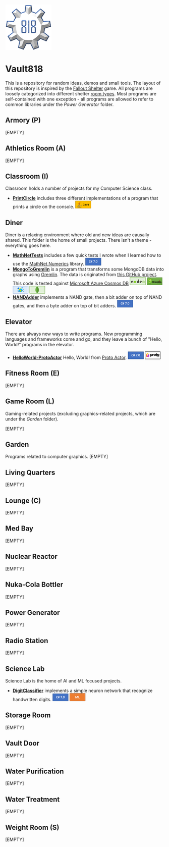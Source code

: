 ![](./imgs/vault818.png) 
# Vault818
This is a repository for random ideas, demos and small tools. The layout of this repository is inspired by the [Fallout Shelter](https://en.wikipedia.org/wiki/Fallout_Shelter) game. All programs are loosely categorized into different shelter [room types](http://www.ign.com/wikis/fallout-shelter/Rooms). Most programs are self-contained with one exception - all programs are allowed to refer to common libraries under the _Power Generator_ folder.

## Armory (P)
[EMPTY]

## Athletics Room (A)
[EMPTY]

## Classroom (I)
Classroom holds a number of projects for my Computer Science class. 

- [**PrintCircle**](./Classroom/PrintCircle/PrintCircle.md) includes three different implementations of a program that prints a circle on the console. ![Java](./imgs/java.png)

## Diner
Diner is a relaxing environment where old and new ideas are causally shared. This folder is the home of small projects. There isn't a theme - everything goes here. 

- [**MathNetTests**](./Diner/MathNetTests) includes a few quick tests I wrote when I learned how to use the [MathNet.Numerics](https://numerics.mathdotnet.com/) library. ![C# 7.0](./imgs/c-sharp-7.png)
- [**MongoToGremlin**](./Diner/MongoToGremlin) is a program that transforms some MongoDB data into graphs using [Gremlin](https://en.wikipedia.org/wiki/Gremlin_(programming_language)). The data is originated from [this GitHub project](https://github.com/scotch-io/mean-google-maps). This code is tested against [Microsoft Azure Cosmos DB](https://azure.microsoft.com/en-us/services/cosmos-db/?WT.srch=1&WT.mc_id=AID__SEM_xaYpE5Fy)
![Node.js](./imgs/node-js.png) ![Gremlin](./imgs/gremlin.png) ![Cosmos DB](./imgs/cosmos-db.png) ![MongoDB](./imgs/mongo-db.png)
- [**NANDAdder**](./Diner/NANDAdder) implements a NAND gate, then a bit adder on top of NAND gates, and then a byte adder on top of bit adders. ![C# 7.0](./imgs/c-sharp-7.png)

## Elevator
There are always new ways to write programs. New programming languages and frameworks come and go, and they leave a bunch of "Hello, World!" programs in the elevator.
- [**HelloWorld-ProtoActor**](./Elevator/HelloWorld-ProtoActor) Hello, World! from [Proto Actor](http://proto.actor/). ![C# 7.0](./imgs/c-sharp-7.png) ![Proto Actor](./imgs/proto-actor.png)
 

## Fitness Room (E)
[EMPTY]

## Game Room (L)
Gaming-related projects (excluding graphics-related projects, which are under the _Garden_ folder).

[EMPTY]

## Garden
Programs related to computer graphics.
[EMPTY]

## Living Quarters
[EMPTY]

## Lounge (C)
[EMPTY]

## Med Bay
[EMPTY]

## Nuclear Reactor
[EMPTY]

## Nuka-Cola Bottler
[EMPTY]

## Power Generator
[EMPTY]

## Radio Station
[EMPTY]

## Science Lab
Science Lab is the home of AI and ML focused projects.

- [**DigitClassifier**](./ScienceLab/DigitClassifier) implements a simple neuron network that recognize handwritten digits. ![C# 7.0](./imgs/c-sharp-7.png) ![ML](./imgs/ml.png)

## Storage Room
[EMPTY]

## Vault Door
[EMPTY]

## Water Purification
[EMPTY]

## Water Treatment
[EMPTY]

## Weight Room (S)
[EMPTY]